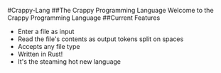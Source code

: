 #Crappy-Lang
##The Crappy Programming Language
Welcome to the Crappy Programming Language
##Current Features
* Enter a file as input
* Read the file's contents as output tokens split on spaces 
* Accepts any file type
* Written in Rust!
* It's the steaming hot new language
